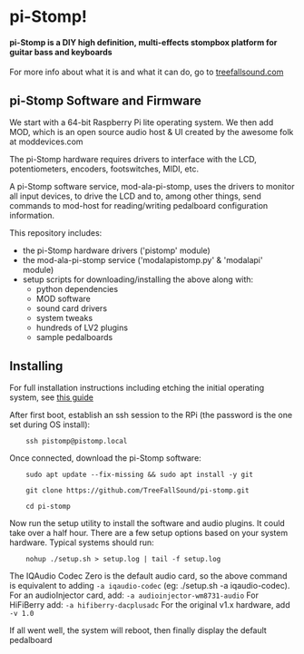 # pi-Stomp!
#### pi-Stomp is a DIY high definition, multi-effects stompbox platform for guitar bass and keyboards
For more info about what it is and what it can do, go to [treefallsound.com](https://treefallsound.com)

## pi-Stomp Software and Firmware
We start with a 64-bit Raspberry Pi lite operating system.  We then add MOD, which is an open source audio host & UI
created by the awesome folk at moddevices.com

The pi-Stomp hardware requires drivers to interface with the LCD, potentiometers, encoders, footswitches, MIDI, etc.

A pi-Stomp software service, mod-ala-pi-stomp, uses the drivers to monitor all input devices, to drive the LCD
and to, among other things, send commands to mod-host for reading/writing pedalboard configuration information. 

This repository includes:
* the pi-Stomp hardware drivers ('pistomp' module)
* the mod-ala-pi-stomp service ('modalapistomp.py' & 'modalapi' module)
* setup scripts for downloading/installing the above along with:
  * python dependencies
  * MOD software
  * sound card drivers
  * system tweaks
  * hundreds of LV2 plugins
  * sample pedalboards

## Installing
For full installation instructions including etching the initial operating system, see [this guide](https://www.treefallsound.com/wiki/doku.php?id=software_installation_64-bit)

After first boot, establish an ssh session to the RPi (the password is the one set during OS install):

        ssh pistomp@pistomp.local
        
Once connected, download the pi-Stomp software:
        
        sudo apt update --fix-missing && sudo apt install -y git
        
        git clone https://github.com/TreeFallSound/pi-stomp.git
        
        cd pi-stomp
        
Now run the setup utility to install the software and audio plugins.  It could take over a half hour.
There are a few setup options based on your system hardware.
Typical systems should run:
        
        nohup ./setup.sh > setup.log | tail -f setup.log
        
The IQAudio Codec Zero is the default audio card, so the above command is equivalent to adding `-a iqaudio-codec`
(eg: ./setup.sh -a iqaudio-codec).
For an audioInjector card, add: `-a
audioinjector-wm8731-audio`  For HiFiBerry add: `-a hifiberry-dacplusadc`
For the original v1.x hardware, add `-v 1.0`

If all went well, the system will reboot, then finally display the default pedalboard
